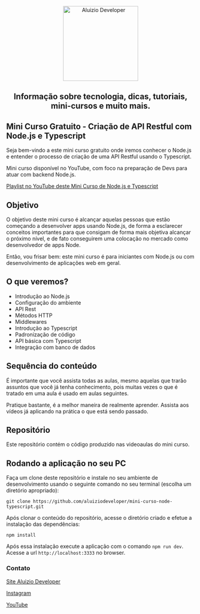 <p align="center">
  <a href="https://aluiziodeveloper.com.br/">
    <img alt="Aluizio Developer" src="https://aluiziodeveloper.com.br/assets/img/icon.png" width="200" />
  </a>
</p>
<h2 align="center">
Informação sobre tecnologia, dicas, tutoriais, mini-cursos e muito mais.
</h2>

## Mini Curso Gratuito - Criação de API Restful com Node.js e Typescript

Seja bem-vindo a este mini curso gratuito onde iremos conhecer o Node.js e entender o processo de criação de uma API Restful usando o Typescript.

Mini curso disponível no YouTube, com foco na preparação de Devs para atuar com backend Node.js.

[Playlist no YouTube deste Mini Curso de Node.js e Typescript](https://www.youtube.com/watch?v=M-pNDHC25Vg&list=PLE0DHiXlN_qp251xWxdb_stPj98y1auhc)

## Objetivo

O objetivo deste mini curso é alcançar aquelas pessoas que estão começando a desenvolver apps usando Node.js, de forma a esclarecer conceitos importantes para que consigam de forma mais objetiva alcançar o próximo nível, e de fato conseguirem uma colocação no mercado como desenvolvedor de apps Node.

Então, vou frisar bem: este mini curso é para iniciantes com Node.js ou com desenvolvimento de aplicações web em geral.

## O que veremos?

- Introdução ao Node.js
- Configuração do ambiente
- API Rest
- Métodos HTTP
- Middlewares
- Introdução ao Typescript
- Padronização de código
- API básica com Typescript
- Integração com banco de dados

## Sequência do conteúdo

É importante que você assista todas as aulas, mesmo aquelas que trarão assuntos que você já tenha conhecimento, pois muitas vezes o que é tratado em uma aula é usado em aulas seguintes.

Pratique bastante, é a melhor maneira de realmente aprender. Assista aos vídeos já aplicando na prática o que está sendo passado.

## Repositório

Este repositório contém o código produzido nas videoaulas do mini curso.

## Rodando a aplicação no seu PC

Faça um clone deste repositório e instale no seu ambiente de desenvolvimento usando o seguinte comando no seu terminal (escolha um diretório apropriado):

```
git clone https://github.com/aluiziodeveloper/mini-curso-node-typescript.git
```

Após clonar o conteúdo do repositório, acesse o diretório criado e efetue a instalação das dependências:

```
npm install
```

Após essa instalação execute a aplicação com o comando `npm run dev`. Acesse a url `http://localhost:3333` no browser.

### Contato

[Site Aluizio Developer](https://aluiziodeveloper.com.br)

[Instagram](https://www.instagram.com/smartcontacts/)

[YouTube](https://www.youtube.com/jorgealuizio)